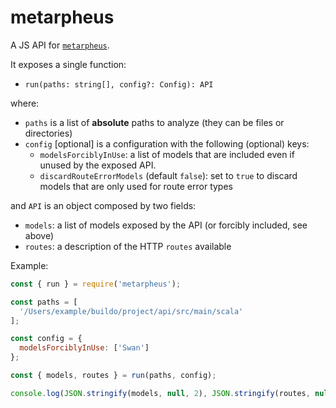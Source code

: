# metarpheus

A JS API for [`metarpheus`](https://github.com/buildo/metarpheus).

It exposes a single function:

- `run(paths: string[], config?: Config): API`

where:

- `paths` is a list of **absolute** paths to analyze (they can be files or directories)
- `config` [optional] is a configuration with the following (optional) keys:
  - `modelsForciblyInUse`: a list of models that are included even if unused by the exposed API.
  - `discardRouteErrorModels` (default `false`): set to `true` to discard models that are only used for route error types

and `API` is an object composed by two fields:

- `models`: a list of models exposed by the API (or forcibly included, see above)
- `routes`: a description of the HTTP `routes` available

Example:

```js
const { run } = require('metarpheus');

const paths = [
  '/Users/example/buildo/project/api/src/main/scala'
];

const config = {
  modelsForciblyInUse: ['Swan']
};

const { models, routes } = run(paths, config);

console.log(JSON.stringify(models, null, 2), JSON.stringify(routes, null, 2));
```
